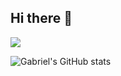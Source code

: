## Hi there 👋

<!-- ![Leetcode Stats](https://leetcard.jacoblin.cool/CARR0T02?ext=heatmap&theme=nord) -->
<a href="https://leetcode.com/u/CARR0T02/"><img src="https://leetcard.jacoblin.cool/CARR0T02?ext=heatmap&theme=nord"/><a/>
<!-- https://github.com/JacobLinCool/LeetCode-Stats-Card -->

![Gabriel's GitHub stats](https://github-readme-stats.vercel.app/api?username=GabrielCWT&show_icons=true&theme=nord&hide=stars&hide_border=true)
<!-- https://github.com/anuraghazra/github-readme-stats -->
<!--
**GabrielCWT/GabrielCWT** is a ✨ _special_ ✨ repository because its `README.md` (this file) appears on your GitHub profile.

Here are some ideas to get you started:

- 🔭 I’m currently working on ...
- 🌱 I’m currently learning ...
- 👯 I’m looking to collaborate on ...
- 🤔 I’m looking for help with ...
- 💬 Ask me about ...
- 📫 How to reach me: ...
- 😄 Pronouns: ...
- ⚡ Fun fact: ...
-->
